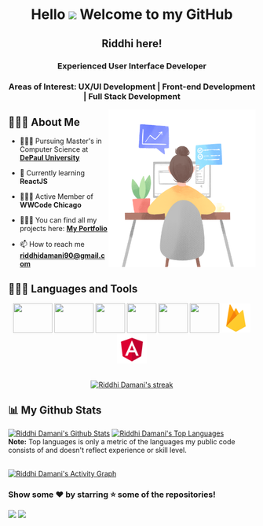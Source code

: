 <h1 align="center">Hello <img src="https://raw.githubusercontent.com/MartinHeinz/MartinHeinz/master/wave.gif" width="25px"> Welcome to my GitHub</h1>
<h2 align="center">Riddhi here!</h2>
<h3 align="center">Experienced User Interface Developer</h3>
<h3 align="center">Areas of Interest: UX/UI Development | Front-end Development | Full Stack Development</h3>
<img width="300" align="right" height="320" src="images/2.png" height="175px"/>

## 👩🏻‍💻 About Me

- 👩🏻‍🏫 Pursuing Master's in Computer Science at **[DePaul University](https://www.depaul.edu/Pages/default.aspx)**

- 🌱 Currently learning **ReactJS**

- 🦹🏻‍♀️ Active Member of **WWCode Chicago**
  
- 👩🏻‍💻 You can find all my projects here: **[My Portfolio](https://riddhidamani.github.io/Portfolio/)**

- 📫 How to reach me **riddhidamani90@gmail.com**


## 👩🏻‍💻 Languages and Tools

<div align="center">
<img src="https://img.icons8.com/color/240/000000/html-5--v1.png" height="60" width="80"/>
<img src="https://img.icons8.com/color/48/000000/css3.png" height="60" width="80"/>
<img src="https://img.icons8.com/color/240/000000/javascript.png" height="60" width="60"/>
<img src="https://cdn.iconscout.com/icon/free/png-512/node-js-1174925.png" height="60" width="60"/>
<img src="https://img.icons8.com/color/48/000000/react-native.png" height="60" width="60"/>
<img src="https://img.icons8.com/color/48/000000/java-coffee-cup-logo.png" height="60" width="60"/>
<img height="60" src="https://raw.githubusercontent.com/github/explore/80688e429a7d4ef2fca1e82350fe8e3517d3494d/topics/firebase/firebase.png">
<img height="60" src="https://raw.githubusercontent.com/github/explore/80688e429a7d4ef2fca1e82350fe8e3517d3494d/topics/angular/angular.png">
</div>

<br/>

<p align="center">
    <a href="https://github.com/RiddhiDamani/github-readme-streak-stats">
        <img title="🔥 Get streak stats for your profile at git.io/streak-stats" alt="Riddhi Damani's streak" src="https://github-readme-streak-stats.herokuapp.com/?user=RiddhiDamani&theme=black-ice&hide_border=true&stroke=0000&background=060A0CD0"/>
    </a>
</p>

## 📊 My Github Stats

  <a href="https://github.com/RiddhiDamani/github-readme-stats"><img alt="Riddhi Damani's Github Stats" src="https://github-readme-stats.vercel.app/api?username=RiddhiDamani&show_icons=true&count_private=true&theme=react&hide_border=true&bg_color=0D1117" width="40%"/></a>
  <a href="https://github.com/RiddhiDamani/github-readme-stats"><img alt="Riddhi Damani's Top Languages" src="https://github-readme-stats.vercel.app/api/top-langs/?username=RiddhiDamani&langs_count=8&count_private=true&layout=compact&theme=react&hide_border=true&bg_color=0D1117" width="40%" /></a>
  <br/>
  <b>Note:</b> Top languages is only a metric of the languages my public code consists of and doesn't reflect experience or skill level.

<br/>
<a href="https://github.com/RiddhiDamani/github-readme-activity-graph"><img alt="Riddhi Damani's Activity Graph" src="https://activity-graph.herokuapp.com/graph?username=RiddhiDamani&bg_color=0D1117&color=5BCDEC&line=5BCDEC&point=FFFFFF&hide_border=true" /></a>

<br/>

### Show some ❤️ by starring ⭐ some of the repositories!

[<img src="https://img.shields.io/badge/linkedin-%230077B5.svg?&style=for-the-badge&logo=linkedin&logoColor=white">](https://www.linkedin.com/in/riddhidamani/)
[<img src="https://img.shields.io/badge/instagram-%23E4405F.svg?&style=for-the-badge&logo=instagram&logoColor=white">](https://www.instagram.com/thetraveldyad/)
